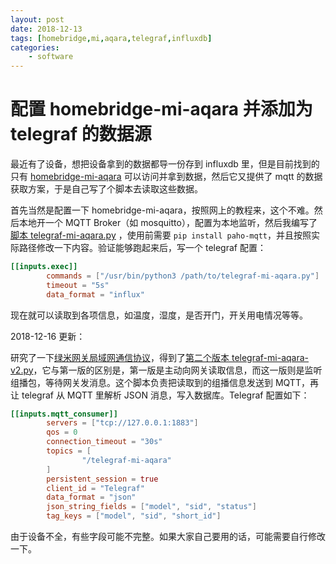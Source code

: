 ```yaml
---
layout: post
date: 2018-12-13
tags: [homebridge,mi,aqara,telegraf,influxdb]
categories:
    - software
---
```


# 配置 homebridge-mi-aqara 并添加为 telegraf 的数据源

最近有了设备，想把设备拿到的数据都导一份存到 influxdb 里，但是目前找到的只有 [homebridge-mi-aqara](https://github.com/YinHangCode/homebridge-mi-aqara) 可以访问并拿到数据，然后它又提供了 mqtt 的数据获取方案，于是自己写了个脚本去读取这些数据。

首先当然是配置一下 homebridge-mi-aqara，按照网上的教程来，这个不难。然后本地开一个 MQTT Broker（如 mosquitto），配置为本地监听，然后我编写了[脚本 telegraf-mi-aqara.py](https://github.com/jiegec/tools/blob/master/telegraf-mi-aqara.py) ，使用前需要 `pip install paho-mqtt`，并且按照实际路径修改一下内容。验证能够跑起来后，写一个 telegraf 配置：

```toml
[[inputs.exec]]
        commands = ["/usr/bin/python3 /path/to/telegraf-mi-aqara.py"]
        timeout = "5s"
        data_format = "influx"
```

现在就可以读取到各项信息，如温度，湿度，是否开门，开关用电情况等等。

2018-12-16 更新：

研究了一下[绿米网关局域网通信协议](https://github.com/aqara/aiot-gateway-local-api)，得到了[第二个版本 telegraf-mi-aqara-v2.py](https://github.com/jiegec/tools/blob/master/telegraf-mi-aqara-v2.py)，它与第一版的区别是，第一版是主动向网关读取信息，而这一版则是监听组播包，等待网关发消息。这个脚本负责把读取到的组播信息发送到 MQTT，再让 telegraf 从 MQTT 里解析 JSON 消息，写入数据库。Telegraf 配置如下：

```toml
[[inputs.mqtt_consumer]]
        servers = ["tcp://127.0.0.1:1883"]
        qos = 0
        connection_timeout = "30s"
        topics = [
                "/telegraf-mi-aqara"
        ]
        persistent_session = true
        client_id = "Telegraf"
        data_format = "json"
        json_string_fields = ["model", "sid", "status"]
        tag_keys = ["model", "sid", "short_id"]
```

由于设备不全，有些字段可能不完整。如果大家自己要用的话，可能需要自行修改一下。